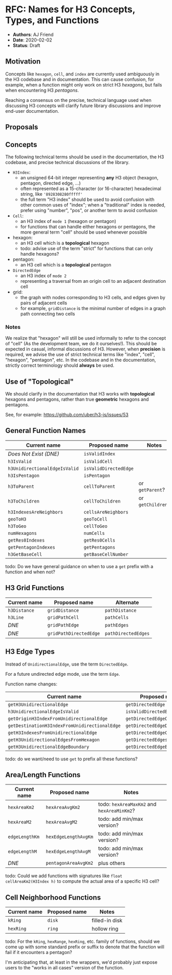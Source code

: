 # RFC: Names for H3 Concepts, Types, and Functions

- **Authors**: AJ Friend
- **Date**: 2020-02-02
- **Status**: Draft

## Motivation

Concepts like `hexagon`, `cell`, and `index` are currently used ambiguously in the H3 codebase and in documentation.
This can cause confusion, for example, when a function might only work on strict H3 *hexagons*, but fails when encountering H3 *pentagons*.

Reaching a consensus on the precise, technical language used when discussing H3 concepts will clarify future library discussions and improve end-user documentation.

## Proposals

## Concepts

The following technical terms should be used in the documentation, the H3 codebase, and precise technical discussions of the library.

- `H3Index`:
    - an unsigned 64-bit integer representing **any** H3 object (hexagon, pentagon, directed edge, ...)
    - often represented as a 15-character (or 16-character) hexadecimal string, like `'8928308280fffff'`
    - the full term "H3 index" should be used to avoid confusion with other common uses of "index"; when a "traditional" index is needed, prefer using "number", "pos", or another term to avoid confusion
- `Cell`:
    - an H3 index of `mode 1` (hexagon or pentagon)
    - for functions that can handle either hexagons or pentagons, the more general term "cell" should be used whenever possible
- hexagon:
    - an H3 cell which is a **topological** hexagon
    - todo: advise use of the term "strict" for functions that can only handle hexagons?
- pentagon:
    - an H3 cell which is a **topological** pentagon
- `DirectedEdge`
    - an H3 index of `mode 2`
    - representing a traversal from an origin cell to an adjacent destination cell
- grid:
    - the graph with nodes corresponding to H3 cells, and edges given by pairs of adjacent cells
    - for example, `gridDistance` is the minimal number of edges in a graph path connecting two cells

### Notes

We realize that "hexagon" will still be used informally to refer to the concept of "cell" (As the development team, we do it ourselves!).
This should be expected in casual, informal discussions of H3.
However, when **precision** is required, we advise the use of strict technical terms like "index", "cell", "hexagon", "pentagon", etc.
In the codebase and in the documentation, strictly correct terminology should **always** be used.


## Use of "Topological"

We should clarify in the documentation that H3 works with **topological** hexagons and pentagons, rather than true **geometric** hexagons and pentagons.

See, for example: https://github.com/uber/h3-js/issues/53


## General Function Names

|          Current name         |     Proposed name     |       Notes       |
|-------------------------------|-----------------------|-------------------|
| *Does Not Exist (DNE)*        | `isValidIndex`        |                   |
| `h3IsValid`                   | `isValidCell`         |                   |
| `h3UnidirectionalEdgeIsValid` | `isValidDirectedEdge` |                   |
| `h3IsPentagon`                | `isPentagon`          |                   |
| `h3ToParent`                  | `cellToParent`        | or `getParent`?   |
| `h3ToChildren`                | `cellToChildren`      | or `getChildren`? |
| `h3IndexesAreNeighbors`       | `cellsAreNeighbors`   |                   |
| `geoToH3`                     | `geoToCell`           |                   |
| `h3ToGeo`                     | `cellToGeo`           |                   |
| `numHexagons`                 | `numCells`            |                   |
| `getRes0Indexes`              | `getRes0Cells`        |                   |
| `getPentagonIndexes`          | `getPentagons`        |                   |
| `h3GetBaseCell`               | `getBaseCellNumber`   |                   |

todo: Do we have general guidance on when to use a `get` prefix with a function and when not?


## H3 Grid Functions

| Current name |     Proposed name      |      Alternate      |
|--------------|------------------------|---------------------|
| `h3Distance` | `gridDistance`         | `pathDistance`      |
| `h3Line`     | `gridPathCell`         | `pathCells`         |
| *DNE*        | `gridPathEdge`         | `pathEdges`         |
| *DNE*        | `gridPathDirectedEdge` | `pathDirectedEdges` |


## H3 Edge Types

Instead of `UnidirectionalEdge`, use the term `DirectedEdge`.

For a future undirected edge mode, use the term `Edge`.

Function name changes:

|                  Current name                 |        Proposed name         |
|-----------------------------------------------|------------------------------|
| `getH3UnidirectionalEdge`                     | `getDirectedEdge`            |
| `h3UnidirectionalEdgeIsValid`                 | `isValidDirectedEdge`        |
| `getOriginH3IndexFromUnidirectionalEdge`      | `getDirectedEdgeOrigin`      |
| `getDestinationH3IndexFromUnidirectionalEdge` | `getDirectedEdgeDestination` |
| `getH3IndexesFromUnidirectionalEdge`          | `getDirectedEdgeCells`       |
| `getH3UnidirectionalEdgesFromHexagon`         | `getDirectedEdgesFromCell`   |
| `getH3UnidirectionalEdgeBoundary`             | `getDirectedEdgeBoundary`    |


todo: do we want/need to use `get` to prefix all these functions?

## Area/Length Functions

|  Current name  |    Proposed name     |                   Notes                    |
|----------------|----------------------|--------------------------------------------|
| `hexAreaKm2`   | `hexAreaAvgKm2`      | todo: `hexAreaMaxKm2` and `hexAreaMinKm2`? |
| `hexAreaM2`    | `hexAreaAvgM2`       | todo: add min/max version?                 |
| `edgeLengthKm` | `hexEdgeLengthAvgKm` | todo: add min/max version?                 |
| `edgeLengthM`  | `hexEdgeLengthAvgM`  | todo: add min/max version?                 |
| *DNE*          | `pentagonAreaAvgKm2` | plus others                                |

todo: Could we add functions with signatures like `float cellAreaKm2(H3Index h)` to compute the actual area of a specific H3 cell?


## Cell Neighborhood Functions

| Current name | Proposed name |     Notes      |
|--------------|---------------|----------------|
| `kRing`      | `disk`        | filled-in disk |
| `hexRing`    | `ring`        | hollow ring    |


todo: For the `kRing`, `hexRange`, `hexRing`, etc. family of functions, should we come up with some standard prefix or suffix to denote that the function will fail if it encounters a pentagon?

I'm anticipating that, at least in the wrappers, we'd probably just expose users to the "works in all cases" version of the function.

